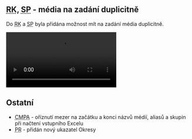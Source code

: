 ﻿---
categories: [fenix]
layout: fenix
---
## <abbr title="Reachové křivky">RK</abbr>, <abbr title="Strategický plán">SP</abbr> - média na zadání duplicitně
Do <abbr title="Reachové křivky">RK</abbr> a <abbr title="Strategický plán">SP</abbr> byla přidána možnost mít na zadání média duplicitně.

<video src="{{site.url}}/data/duplicitnimedia.mp4" type="video/mp4" controls>Duplicitní média na zadání</video>

## Ostatní
<ul>
<li><abbr title="Crossmediální postanalýza">CMPA</abbr> - oříznutí mezer na začátku a konci názvů médií, aliasů a skupin při načtení vstupního Excelu</li>
<li><abbr title="Plán rádií">PR</abbr> - přidán nový ukazatel Okresy</li>
</ul>